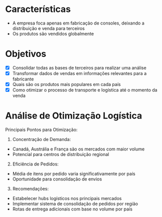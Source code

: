# Características

- A empresa foca apenas em fabricação de consoles, deixando a distribuição e venda para terceiros
- Os produtos são vendidos globalmente

# Objetivos

- [x] Consolidar todas as bases de terceiros para realizar uma análise
- [x] Transformar dados de vendas em informações relevantes para a fabricante
- [x] Quais são os produtos mais populares em cada país
- [x] Como otimizar o processo de transporte e logística até o momento da venda

# Análise de Otimização Logística

Principais Pontos para Otimização:

1. Concentração de Demanda:
- Canadá, Austrália e França são os mercados com maior volume
- Potencial para centros de distribuição regional

2. Eficiência de Pedidos:
- Média de itens por pedido varia significativamente por país
- Oportunidade para consolidação de envios

3. Recomendações:
- Estabelecer hubs logísticos nos principais mercados
- Implementar sistema de consolidação de pedidos por região
- Rotas de entrega adicionais com base no volume por país

